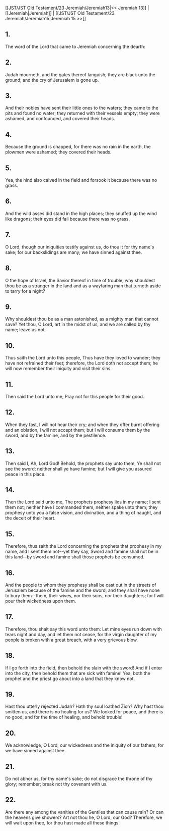 [[JST/JST Old Testament/23 Jeremiah/Jeremiah13|<< Jeremiah 13]] | [[Jeremiah|Jeremiah]] | [[JST/JST Old Testament/23 Jeremiah/Jeremiah15|Jeremiah 15 >>]]
## 1.
The word of the Lord that came to Jeremiah concerning the dearth:
## 2.
Judah mourneth, and the gates thereof languish; they are black unto the ground; and the cry of Jerusalem is gone up.
## 3.
And their nobles have sent their little ones to the waters; they came to the pits and found no water; they returned with their vessels empty; they were ashamed, and confounded, and covered their heads.
## 4.
Because the ground is chapped, for there was no rain in the earth, the plowmen were ashamed; they covered their heads.
## 5.
Yea, the hind also calved in the field and forsook it because there was no grass.
## 6.
And the wild asses did stand in the high places; they snuffed up the wind like dragons; their eyes did fail because there was no grass.
## 7.
O Lord, though our iniquities testify against us, do thou it for thy name\'s sake; for our backslidings are many; we have sinned against thee.
## 8.
O the hope of Israel, the Savior thereof in time of trouble, why shouldest thou be as a stranger in the land and as a wayfaring man that turneth aside to tarry for a night?
## 9.
Why shouldest thou be as a man astonished, as a mighty man that cannot save? Yet thou, O Lord, art in the midst of us, and we are called by thy name; leave us not.
## 10.
Thus saith the Lord unto this people, Thus have they loved to wander; they have not refrained their feet; therefore, the Lord doth not accept them; he will now remember their iniquity and visit their sins.
## 11.
Then said the Lord unto me, Pray not for this people for their good.
## 12.
When they fast, I will not hear their cry; and when they offer burnt offering and an oblation, I will not accept them; but I will consume them by the sword, and by the famine, and by the pestilence.
## 13.
Then said I, Ah, Lord God! Behold, the prophets say unto them, Ye shall not see the sword; neither shall ye have famine; but I will give you assured peace in this place.
## 14.
Then the Lord said unto me, The prophets prophesy lies in my name; I sent them not; neither have I commanded them, neither spake unto them; they prophesy unto you a false vision, and divination, and a thing of naught, and the deceit of their heart.
## 15.
Therefore, thus saith the Lord concerning the prophets that prophesy in my name, and I sent them not\--yet they say, Sword and famine shall not be in this land\--by sword and famine shall those prophets be consumed.
## 16.
And the people to whom they prophesy shall be cast out in the streets of Jerusalem because of the famine and the sword; and they shall have none to bury them\--them, their wives, nor their sons, nor their daughters; for I will pour their wickedness upon them.
## 17.
Therefore, thou shalt say this word unto them: Let mine eyes run down with tears night and day, and let them not cease, for the virgin daughter of my people is broken with a great breach, with a very grievous blow.
## 18.
If I go forth into the field, then behold the slain with the sword! And if I enter into the city, then behold them that are sick with famine! Yea, both the prophet and the priest go about into a land that they know not.
## 19.
Hast thou utterly rejected Judah? Hath thy soul loathed Zion? Why hast thou smitten us, and there is no healing for us? We looked for peace, and there is no good, and for the time of healing, and behold trouble!
## 20.
We acknowledge, O Lord, our wickedness and the iniquity of our fathers; for we have sinned against thee.
## 21.
Do not abhor us, for thy name\'s sake; do not disgrace the throne of thy glory; remember; break not thy covenant with us.
## 22.
Are there any among the vanities of the Gentiles that can cause rain? Or can the heavens give showers? Art not thou he, O Lord, our God? Therefore, we will wait upon thee, for thou hast made all these things.


